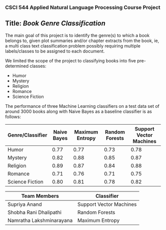 ### CSCI 544 Applied Natural Language Processing Course Project

## Title:  *Book Genre Classification* 

The main goal of this project is to identify the genre(s) to which a book belongs to, given plot summaries and/or chapter extracts from the book, ie, a multi class text classification problem possibly requiring multiple labels/classes to be assigned to each document.

We limited the scope of the project to classifying books into five pre-determined classes:  
   * Humor  
   * Mystery  
   * Religion  
   * Romance  
   * Science Fiction  
 
The performance of three Machine Learning classifiers on a test data set of around 3000 books along with Naive Bayes as a baseline classifier is as follows:

| Genre/Classifier|Naive Bayes| Maximum Entropy| Random Forests| Support Vector Machines
|-----------------|-----------|----------------|---------------|------------------------|
| Humor           | 0.77      | 0.77           | 0.73          | 0.78                   |
| Mystery         | 0.82      | 0.88           | 0.85          | 0.87                   |
| Religion        | 0.89      | 0.87           | 0.84          | 0.88                   |
| Romance         | 0.71      | 0.76           | 0.71          | 0.75                   |
| Science Fiction | 0.80      | 0.81           | 0.78          | 0.82                   |

| Team Members             | Classifier |
|--------------------------|------------|
| Supriya Anand            |Support Vector Machines|
| Shobha Rani Dhalipathi   |Random Forests|
| Namratha Lakshminarayana |Maximum Entropy


